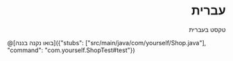 <div dir=rtl>

# עברית
</div>

<div dir=rtl>
טקסט בעברית
</div>

@[בואו נקנה בננה]({"stubs": ["src/main/java/com/yourself/Shop.java"], "command": "com.yourself.ShopTest#test"})
